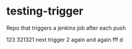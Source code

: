 # testing-trigger
Repo that triggers a jenkins job after each push

123
321321
next trigger 2
again and again
fff
d
